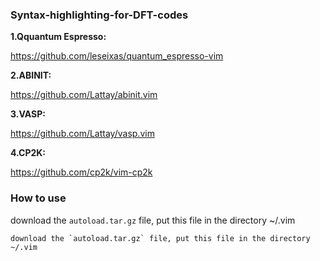 ### Syntax-highlighting-for-DFT-codes

**1.Qquantum Espresso:**

https://github.com/leseixas/quantum_espresso-vim

**2.ABINIT:**

https://github.com/Lattay/abinit.vim

**3.VASP:**

https://github.com/Lattay/vasp.vim

**4.CP2K:**

https://github.com/cp2k/vim-cp2k

### How to use

download the `autoload.tar.gz` file, put this file in the directory ~/.vim 
```
download the `autoload.tar.gz` file, put this file in the directory ~/.vim 
```
